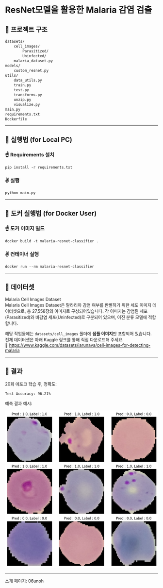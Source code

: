 # ResNet모델을 활용한 Malaria 감염 검출



## 🔹 프로젝트 구조

```
datasets/
    cell_images/
        Parasitized/
        Uninfected/
    malaria_dataset.py
models/
    custom_resnet.py
utils/
    data_utils.py
    train.py
    test.py
    transforms.py
    unzip.py
    visualize.py
main.py
requirements.txt
Dockerfile
```
---
## 🔹 실행법 (for Local PC)

### ☝️ Requirements 설치

```
pip install -r requirements.txt
```

### ✌️ 실행

```
python main.py
```
---
## 🔹 도커 실행법 (for Docker User)

### ☝️ 도커 이미지 빌드

```
docker build -t malaria-resnet-classifier .
```

### ✌️ 컨테이너 실행

```
docker run --rm malaria-resnet-classifier
```

---

## 🔹 데이터셋

Malaria Cell Images Dataset  
Malaria Cell Images Dataset은 말라리아 감염 여부를 판별하기 위한 세포 이미지 데이터셋으로, 총 27,558장의 이미지로 구성되어있습니다. 각 이미지는 감염된 세포(Parasitized)와 비감염 세포(Uninfected)로 구분되어 있으며, 이진 분류 모델에 적합합니다.  
  
해당 작업물에는 `datasets/cell_images` 폴더에 **샘플 이미지**만 포함되어 있습니다.  
전체 데이터셋은 아래 Kaggle 링크를 통해 직접 다운로드해 주세요.  
🔗 https://www.kaggle.com/datasets/iarunava/cell-images-for-detecting-malaria

---

## 🔹 결과

20회 에포크 학습 후, 정확도:

```
Test Accuracy: 96.21%
```

예측 결과 예시:

![샘플 예측 결과](images/prediction.png)

---
소개 페이지: 
06unoh